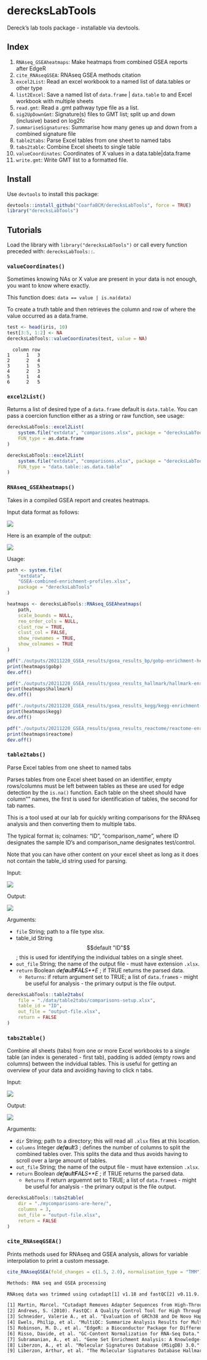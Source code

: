 
# derecksLabTools

Dereck’s lab tools package - installable via devtools.

## Index

1.  `RNAseq_GSEAheatmaps`: Make heatmaps from combined GSEA reports
    after EdgeR
2.  `cite_RNAseqGSEA`: RNAseq GSEA methods citation
3.  `excel2List`: Read an excel workbook to a named list of data.tables
    or other type
4.  `list2Excel`: Save a named list of `data.frame` |
    `data.table` to and Excel workbook with multiple sheets
5.  `read.gmt`: Read a .gmt pathway type file as a list.
6.  `sig2UpDownGmt`: Signature(s) files to GMT list; split up and down
    (inclusive) based on log2fc
7.  `summariseSignatures`: Summarise how many genes up and down from a
    combined signature file
8.  `table2tabs`: Parse Excel tables from one sheet to named tabs
9.  `tabs2table`: Combine Excel sheets to single table
10. `valueCoordinates`: Coordinates of X values in a
    data.table\|data.frame
11. `write.gmt`: Write GMT list to a formatted file.

## Install

Use `devtools` to install this package:

``` r
devtools::install_github("CoarfaBCM/derecksLabTools", force = TRUE)
library("derecksLabTools")
```

## Tutorials

Load the library with `library("derecksLabTools")` or call every
function preceded with: `derecksLabTools::`.

### `valueCoordinates()`

Sometimes knowing NAs or X value are present in your data is not enough,
you want to know where exactly.

This function does: `data == value | is.na(data)`

To create a truth table and then retrieves the column and row of where
the value occurred as a data.frame.

``` r
test <- head(iris, 10)
test[3:5, 1:2] <- NA
derecksLabTools::valueCoordinates(test, value = NA)
```

      column row
    1      1   3
    2      2   4
    3      1   5
    4      2   3
    5      1   4
    6      2   5

### `excel2List()`

Returns a list of desired type of a `data.frame` default is
`data.table`. You can pass a coercion function either as a string or raw
function, see usage:

``` r
derecksLabTools::excel2List(
    system.file("extdata", "comparisons.xlsx", package = "derecksLabTools"),
    FUN_type = as.data.frame
)

derecksLabTools::excel2List(
    system.file("extdata", "comparisons.xlsx", package = "derecksLabTools"),
    FUN_type = "data.table::as.data.table"
)
```

### `RNAseq_GSEAheatmaps()`

Takes in a compiled GSEA report and creates heatmaps.

Input data format as follows:

![](man/figures/gsea-combined-reports.png)

Here is an example of the output:

![](man/figures/hallmark-enrichment-heatmap.png)

Usage:

``` r
path <- system.file(
    "extdata",
    "GSEA-combined-enrichment-profiles.xlsx",
    package = "derecksLabTools"
)

heatmaps <- derecksLabTools::RNAseq_GSEAheatmaps(
    path,
    scale_bounds = NULL,
    reo_order_cols = NULL,
    clust_row = TRUE,
    clust_col = FALSE,
    show_rownames = TRUE,
    show_colnames = TRUE
)

pdf("./outputs/20211220_GSEA_results/gsea_results_bp/gobp-enrichment-heatmap.pdf", width = 7, height = 10)
print(heatmaps$gobp)
dev.off()

pdf("./outputs/20211220_GSEA_results/gsea_results_hallmark/hallmark-enrichment-heatmap.pdf", width = 7, height = 10)
print(heatmaps$hallmark)
dev.off()

pdf("./outputs/20211220_GSEA_results/gsea_results_kegg/kegg-enrichment-heatmap.pdf", width = 7, height = 10)
print(heatmaps$kegg)
dev.off()

pdf("./outputs/20211220_GSEA_results/gsea_results_reactome/reactome-enrichment-heatmap.pdf", width = 7, height = 10)
print(heatmaps$reactome)
dev.off()
```

### `table2tabs()`

Parse Excel tables from one sheet to named tabs

Parses tables from one Excel sheet based on an identifier, empty
rows/columns must be left between tables as these are used for edge
detection by the `is.na()` function. Each table on the sheet should have
column”” names, the first is used for identification of tables, the
second for tab names.

This is a tool used at our lab for quickly writing comparisons for the
RNAseq analysis and then converting them to multiple tabs.

The typical format is; colnames: “ID”, “comparison_name”, where ID
designates the sample ID’s and comparison_name designates test/control.

Note that you can have other content on your excel sheet as long as it
does not contain the table_id string used for parsing.

Input:

![](figures/table.png)

Output:

![](figures/tabs.png)

Arguments:

-   `file` String; path to a file type xlsx.
-   table_id String
    $$default "ID"$$
    ; this is used for identifying the individual tables on a single
    sheet.
-   `out_file` String; the name of the output file - must have extension
    `.xlsx`.
-   `return` Boolean
    *d**e**f**a**u**l**t**F**A**L**S**E*
    ; if TRUE returns the parsed data.
    -   `Returns`: if return argument set to TRUE; a list of
        `data.frame`s - might be useful for analysis - the primary
        output is the file output.

``` r
derecksLabTools::table2tabs(
    file = "./data/table2tabs/comparisons-setup.xlsx",
    table_id = "ID",
    out_file = "output-file.xlsx",
    return = FALSE
)
```

### `tabs2table()`

Combine all sheets (tabs) from one or more Excel workbooks to a single
table (an index is generated - first tab), padding is added (empty rows
and columns) between the indvidual tables. This is useful for getting an
overview of your data and avoiding having to click n tabs.

Input:

![](figures/tabs.png)

Output:

![](figures/table.png)

Arguments:

-   `dir` String; path to a directory; this will read all `.xlsx` files
    at this location.
-   `columns` Integer
    *d**e**f**a**u**l**t*3
    ; defines the number of columns to split the combined tables over.
    This splits the data and thus avoids having to scroll over a large
    amount of tables.
-   `out_file` String; the name of the output file - must have extension
    `.xlsx`.
-   `return` Boolean
    *d**e**f**a**u**l**t**F**A**L**S**E*
    ; if TRUE returns the parsed data.
    -   `Returns` if return arguemnt set to TRUE; a list of
        `data.frame`s - might be useful for analysis - the primary
        output is the file output.

``` r
derecksLabTools::tabs2table(
    dir = "./mycomparisons-are-here/",
    columns = 3,
    out_file = "output-file.xlsx",
    return = FALSE
)
```

### `cite_RNAseqGSEA()`

Prints methods used for RNAseq and GSEA analysis, allows for variable
interpolation to print a custom message.

``` r
cite_RNAseqGSEA(fold_changes = c(1.5, 2.0), normalisation_type = "TMM")
```

``` txt
Methods: RNA seq and GSEA processing

RNAseq data was trimmed using cutadapt[1] v1.18 and fastQC[2] v0.11.9. Mapping was done with Homo_sapiens.GRCh38.101.gtf[3] as a reference genome. Trim and mapping quality was assesed with the multiqc[4] utility version 1.8. Differential expression analysis was done with use of the edgeR[5] package version 3.32.1 and EDAseq[6] 2.24.0. An FDR cutoff of 0.05 was selected and fold change cutoff: c("1.5, ", "2, "); TMM normalisation was used. GSEA[7, 8] (gene set enrichment analysis) was run with GSEA version 3.0. We used msigdb[8, 8] 7.3 human gene set files including: c2.cp.kegg.v7.3.symbols.gmt, c2.cp.reactome.v7.3.symbols.gmt, c5.go.bp.v7.3.symbols.gmt, h.all.v7.3.symbols.gmt as reference pathways. Produced reports were filtered for an FDR cutoff of 0.25, these were then used to create heatmaps.

[1] Martin, Marcel. "Cutadapt Removes Adapter Sequences from High-Throughput Sequencing Reads." EMBnet.journal, vol. 17, no. 1, 2011, p. 10., doi:10.14806/ej.17.1.200.
[2] Andrews, S. (2010). FastQC: A Quality Control Tool for High Throughput Sequence Data [Online] http://www.bioinformatics.babraham.ac.uk/projects/fastqc/
[3] Schneider, Valerie A., et al. "Evaluation of GRCh38 and De Novo Haploid Genome Assemblies Demonstrates the Enduring Quality of the Reference Assembly." Genome Research, vol. 27, no. 5, 2017, pp. 849–864., doi:10.1101/gr.213611.116.
[4] Ewels, Philip, et al. "MultiQC: Summarize Analysis Results for Multiple Tools and Samples in a Single Report." Bioinformatics, vol. 32, no. 19, 2016, pp. 3047–3048., doi:10.1093/bioinformatics/btw354.
[5] Robinson, M. D., et al. "EdgeR: a Bioconductor Package for Differential Expression Analysis of Digital Gene Expression Data." Bioinformatics, vol. 26, no. 1, 2009, pp. 139–140., doi:10.1093/bioinformatics/btp616.
[6] Risso, Davide, et al. "GC-Content Normalization for RNA-Seq Data." BMC Bioinformatics, vol. 12, no. 1, 2011, p. 480., doi:10.1186/1471-2105-12-480.
[7] Subramanian, A., et al. "Gene Set Enrichment Analysis: A Knowledge-Based Approach for Interpreting Genome-Wide Expression Profiles." Proceedings of the National Academy of Sciences, vol. 102, no. 43, 2005, pp. 15545–15550., doi:10.1073/pnas.0506580102.
[8] Liberzon, A., et al. "Molecular Signatures Database (MSigDB) 3.0." Bioinformatics, vol. 27, no. 12, 2011, pp. 1739–1740., doi:10.1093/bioinformatics/btr260.
[9] Liberzon, Arthur, et al. "The Molecular Signatures Database Hallmark Gene Set Collection." Cell Systems, vol. 1, no. 6, 2015, pp. 417–425., doi:10.1016/j.cels.2015.12.004.
```
